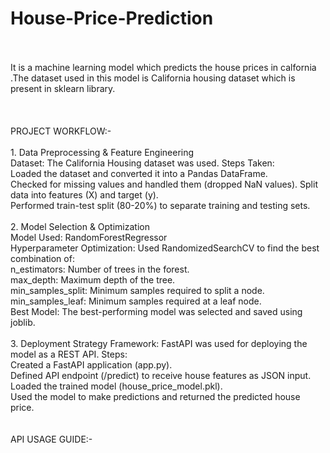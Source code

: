 # House-Price-Prediction
<br>
<br>
It is a machine learning model which predicts the house prices in calfornia .The dataset used in this model is California housing dataset which is present in sklearn library.
<br>
<br>
<br>
<br>
PROJECT WORKFLOW:-
<br>
<br>
1. Data Preprocessing & Feature Engineering<br>
Dataset: The California Housing dataset was used.
Steps Taken:<br>
Loaded the dataset and converted it into a Pandas DataFrame.<br>
Checked for missing values and handled them (dropped NaN values).
Split data into features (X) and target (y).<br>
Performed train-test split (80-20%) to separate training and testing sets.
<br>
<br>
2. Model Selection & Optimization<br>
Model Used: RandomForestRegressor<br>
Hyperparameter Optimization: Used RandomizedSearchCV to find the best combination of:<br>
n_estimators: Number of trees in the forest.<br>
max_depth: Maximum depth of the tree.<br>
min_samples_split: Minimum samples required to split a node.<br>
min_samples_leaf: Minimum samples required at a leaf node.<br>
Best Model: The best-performing model was selected and saved using joblib.
<br>
<br>
3. Deployment Strategy
Framework: FastAPI was used for deploying the model as a REST API.
Steps:<br>
Created a FastAPI application (app.py).<br>
Defined API endpoint (/predict) to receive house features as JSON input.<br>
Loaded the trained model (house_price_model.pkl).<br>
Used the model to make predictions and returned the predicted house price.
<br>
<br>
<br>
API USAGE GUIDE:-
